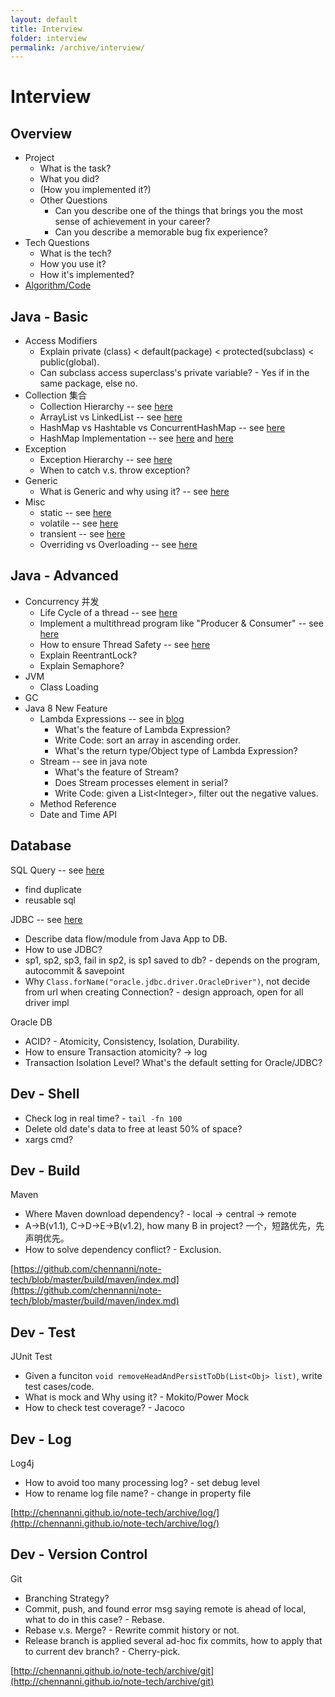 ```yaml
---
layout: default
title: Interview
folder: interview
permalink: /archive/interview/
---
```


# Interview

## Overview

- Project
  - What is the task?
  - What you did?
  - (How you implemented it?)
  - Other Questions
    - Can you describe one of the things that brings you the most sense of achievement in your career?
    - Can you describe a memorable bug fix experience?
- Tech Questions
  - What is the tech?
  - How you use it?
  - How it's implemented? 
- [Algorithm/Code](https://github.com/chennanni/crack-leetcode)

## Java - Basic
- Access Modifiers
  - Explain private (class) < default(package) < protected(subclass) < public(global).
  - Can subclass access superclass's private variable? - Yes if in the same package, else no.
- Collection 集合
  - Collection Hierarchy -- see [here](https://github.com/chennanni/note-tech/blob/master/java/collection/index.md)
  - ArrayList vs LinkedList -- see [here](https://github.com/chennanni/note-tech/blob/master/java/questions/index.md)
  - HashMap vs Hashtable vs ConcurrentHashMap -- see [here](https://github.com/chennanni/note-tech/blob/master/java/collection/index.md)
  - HashMap Implementation -- see [here](http://blog.csdn.net/vking_wang/article/details/14166593) and [here](https://github.com/chennanni/note-tech/blob/master/java/questions/index.md)
- Exception
  - Exception Hierarchy -- see [here](https://github.com/chennanni/note-tech/blob/master/java/basic/index.md)
  - When to catch v.s. throw exception?
- Generic
  - What is Generic and why using it? -- see [here](http://chennanni.com/tech-note/archive/java/basic/)
- Misc
  - static -- see [here](https://github.com/chennanni/cheat-sheet/blob/master/java-interview-questions.md)
  - volatile -- see [here](https://github.com/chennanni/note-tech/blob/master/java/basic/index.md)
  - transient -- see [here](https://github.com/chennanni/note-tech/blob/master/java/basic/index.md)
  - Overriding vs Overloading -- see [here](https://github.com/chennanni/cheat-sheet/blob/master/java-interview-questions.md)

## Java - Advanced 
- Concurrency 并发
  - Life Cycle of a thread -- see [here](https://github.com/chennanni/note-tech/blob/master/thread/basic/index.md)
  - Implement a multithread program like "Producer & Consumer" -- see [here](http://www.cnblogs.com/linjiqin/p/3217050.html)
  - How to ensure Thread Safety -- see [here](https://github.com/chennanni/note-tech/blob/master/thread/basic/index.md#thread-safe)
  - Explain ReentrantLock?
  - Explain Semaphore?
- JVM
  - Class Loading
- GC
- Java 8 New Feature
  - Lambda Expressions -- see in [blog](http://www.cnblogs.com/maxstack/p/7550153.html)
    - What's the feature of Lambda Expression?
    - Write Code: sort an array in ascending order.
    - What's the return type/Object type of Lambda Expression?
  - Stream -- see in java note
    - What's the feature of Stream?
    - Does Stream processes element in serial?
    - Write Code: given a List\<Integer\>, filter out the negative values.
  - Method Reference
  - Date and Time API

## Database

SQL Query -- see [here](https://github.com/chennanni/note-tech/blob/master/sql/query/index.md)
- find duplicate
- reusable sql

JDBC -- see [here](http://chennanni.github.io/note-tech/archive/jdbc)
- Describe data flow/module from Java App to DB.
- How to use JDBC?
- sp1, sp2, sp3, fail in sp2, is sp1 saved to db? - depends on the program, autocommit & savepoint
- Why `Class.forName("oracle.jdbc.driver.OracleDriver")`, not decide from url when creating Connection? - design approach, open for all driver impl

Oracle DB
- ACID? - Atomicity, Consistency, Isolation, Durability.
- How to ensure Transaction atomicity? -> log
- Transaction Isolation Level? What's the default setting for Oracle/JDBC?

## Dev - Shell

- Check log in real time? - `tail -fn 100`
- Delete old date's data to free at least 50% of space?
- xargs cmd?

## Dev - Build

Maven
- Where Maven download dependency? - local -> central -> remote
- A->B(v1.1), C->D->E->B(v1.2), how many B in project? 一个，短路优先，先声明优先。
- How to solve dependency conflict? - Exclusion.

[https://github.com/chennanni/note-tech/blob/master/build/maven/index.md](https://github.com/chennanni/note-tech/blob/master/build/maven/index.md)

## Dev - Test

JUnit Test
- Given a funciton `void removeHeadAndPersistToDb(List<Obj> list)`, write test cases/code.
- What is mock and Why using it? - Mokito/Power Mock
- How to check test coverage? - Jacoco

## Dev - Log

Log4j
- How to avoid too many processing log? - set debug level
- How to rename log file name? - change in property file

[http://chennanni.github.io/note-tech/archive/log/](http://chennanni.github.io/note-tech/archive/log/)

## Dev - Version Control

Git 
- Branching Strategy?
- Commit, push, and found error msg saying remote is ahead of local, what to do in this case? - Rebase.
- Rebase v.s. Merge? - Rewrite commit history or not.
- Release branch is applied several ad-hoc fix commits, how to apply that to current dev branch? - Cherry-pick.

[http://chennanni.github.io/note-tech/archive/git](http://chennanni.github.io/note-tech/archive/git)
